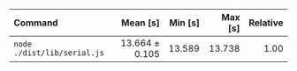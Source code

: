 | Command | Mean [s] | Min [s] | Max [s] | Relative |
|:---|---:|---:|---:|---:|
| `node ./dist/lib/serial.js` | 13.664 ± 0.105 | 13.589 | 13.738 | 1.00 |
